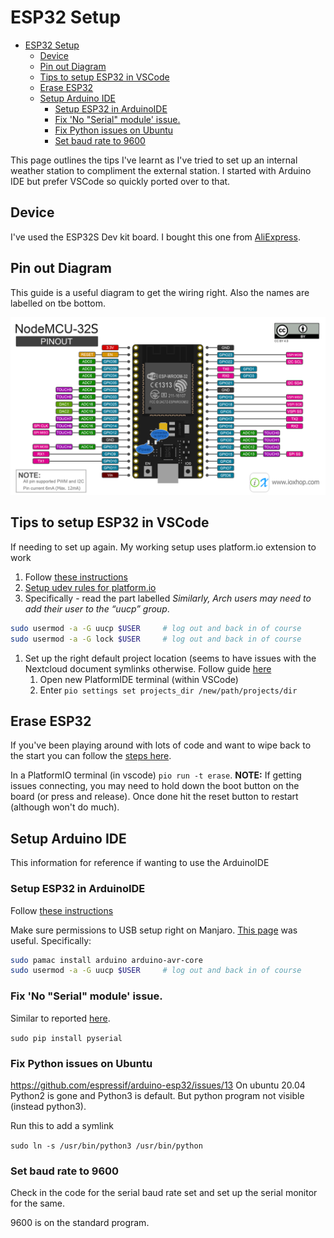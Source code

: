 # ESP32 Setup
- [ESP32 Setup](#esp32-setup)
  - [Device](#device)
  - [Pin out Diagram](#pin-out-diagram)
  - [Tips to setup ESP32 in VSCode](#tips-to-setup-esp32-in-vscode)
  - [Erase ESP32](#erase-esp32)
  - [Setup Arduino IDE](#setup-arduino-ide)
    - [Setup ESP32 in ArduinoIDE](#setup-esp32-in-arduinoide)
    - [Fix 'No "Serial" module' issue.](#fix-no-serial-module-issue)
    - [Fix Python issues on Ubuntu](#fix-python-issues-on-ubuntu)
    - [Set baud rate to 9600](#set-baud-rate-to-9600)

This page outlines the tips I've learnt as I've tried to set up an internal weather station to compliment the external station. I started with Arduino IDE but prefer VSCode so quickly ported over to that. 

## Device

I've used the ESP32S Dev kit board. I bought this one from [AliExpress](https://www.aliexpress.com/item/1005001798651086.html?spm=a2g0s.9042311.0.0.3a774c4dBNpL3M).

## Pin out Diagram

This guide is a useful diagram to get the wiring right. Also the names are labelled on tbe bottom. 

![ESP32S Pin Diagram](./images/esp32-pin-diagram.png "ESP32S Pin Diagram")

## Tips to setup ESP32 in VSCode

If needing to set up again. My working setup uses platform.io extension to work

1. Follow [these instructions](https://randomnerdtutorials.com/vs-code-platformio-ide-esp32-esp8266-arduino/)
2. [Setup udev rules for platform.io](https://docs.platformio.org/en/latest//faq.html#platformio-udev-rules)
3. Specifically - read the part labelled *Similarly, Arch users may need to add their user to the “uucp” group*. 

``` bash
sudo usermod -a -G uucp $USER     # log out and back in of course
sudo usermod -a -G lock $USER     # log out and back in of course
```
1. Set up the right default project location (seems to have issues with the Nextcloud document symlinks otherwise. Follow guide [here](https://community.platformio.org/t/how-to-change-default-new-project-location/2828/2)
   1. Open new PlatformIDE terminal (within VSCode)
   2. Enter `pio settings set projects_dir /new/path/projects/dir`

## Erase ESP32
If you've been playing around with lots of code and want to wipe back to the start you can follow the [steps here](https://community.platformio.org/t/why-i-have-to-keep-pressed-reset-button-every-time-when-loading/6273/4). 

In a PlatformIO terminal (in vscode) `pio run -t erase`. **NOTE:** If getting issues connecting, you may need to hold down the boot button on the board (or press and release). Once done hit the reset button to restart (although won't do much). 

## Setup Arduino IDE
This information for reference if wanting to use the ArduinoIDE

### Setup ESP32 in ArduinoIDE
Follow [these instructions](https://randomnerdtutorials.com/installing-the-esp32-board-in-arduino-ide-windows-instructions/)

Make sure permissions to USB setup right on Manjaro. [This page](https://forum.manjaro.org/t/arduino-ide-dev-ttyacm0-permission-denied/45013) was useful. Specifically:

``` bash
sudo pamac install arduino arduino-avr-core
sudo usermod -a -G uucp $USER     # log out and back in of course
```

### Fix 'No "Serial" module' issue. 

Similar to reported [here](https://github.com/espressif/arduino-esp32/issues/13).

`sudo pip install pyserial`

### Fix Python issues on Ubuntu
https://github.com/espressif/arduino-esp32/issues/13
On ubuntu 20.04 Python2 is gone and Python3 is default. But python program not visible (instead python3). 

Run this to add a symlink

`sudo ln -s /usr/bin/python3 /usr/bin/python`

### Set baud rate to 9600

Check in the code for the serial baud rate set and set up the serial monitor for the same. 

9600 is on the standard program. 
